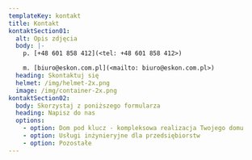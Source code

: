 ```yaml
---
templateKey: kontakt
title: Kontakt
kontaktSection01:
  alt: Opis zdjęcia
  body: |-
    p. [+48 601 858 412](<tel: +48 601 858 412>)

    m. [biuro@eskon.com.pl](<mailto: biuro@eskon.com.pl>)
  heading: Skontaktuj się
  helmet: /img/helmet-2x.png
  image: /img/container-2x.png
kontaktSection02:
  body: Skorzystaj z poniższego formularza
  heading: Napisz do nas
  options:
    - option: Dom pod klucz - kompleksowa realizacja Twojego domu
    - option: Usługi inżynieryjne dla przedsiębiorstw
    - option: Pozostałe
---
```


